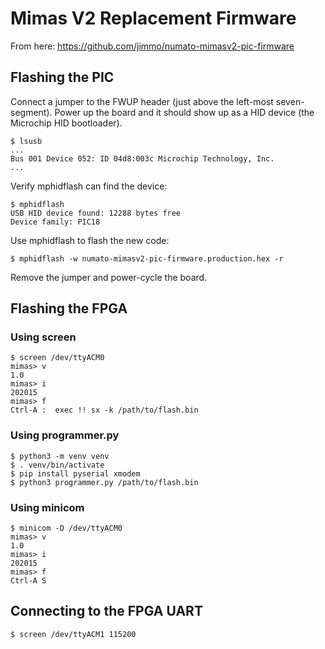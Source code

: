 # Mimas V2 Replacement Firmware

From here: https://github.com/jimmo/numato-mimasv2-pic-firmware



## Flashing the PIC

Connect a jumper to the FWUP header (just above the left-most seven-segment). Power up the board and it should show up as a HID device (the Microchip HID bootloader).

```
$ lsusb
...
Bus 001 Device 052: ID 04d8:003c Microchip Technology, Inc.
...
```

Verify mphidflash can find the device:

```
$ mphidflash
USB HID device found: 12288 bytes free
Device family: PIC18
```

Use mphidflash to flash the new code:

```
$ mphidflash -w numato-mimasv2-pic-firmware.production.hex -r
```

Remove the jumper and power-cycle the board.

## Flashing the FPGA

### Using screen

```
$ screen /dev/ttyACM0
mimas> v
1.0
mimas> i
202015
mimas> f
Ctrl-A :  exec !! sx -k /path/to/flash.bin
```

### Using programmer.py

```
$ python3 -m venv venv
$ . venv/bin/activate
$ pip install pyserial xmodem
$ python3 programmer.py /path/to/flash.bin
```

### Using minicom

```
$ minicom -D /dev/ttyACM0
mimas> v
1.0
mimas> i
202015
mimas> f
Ctrl-A S
```

## Connecting to the FPGA UART

```
$ screen /dev/ttyACM1 115200
```
